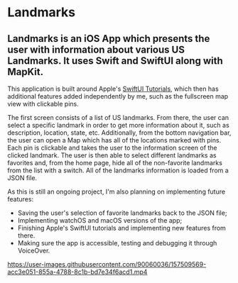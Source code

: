# Landmarks

## Landmarks is an iOS App which presents the user with information about various US Landmarks. It uses Swift and SwiftUI along with MapKit.

This application is built around Apple's [SwiftUI Tutorials](https://developer.apple.com/tutorials/swiftui), which then has additional features added independently by me, such as the fullscreen map view with clickable pins.  
  
The first screen consists of a list of US landmarks. From there, the user can select a specific landmark in order to get more information about it, such as description, location, state, etc. Additionally, from the bottom navigation bar, the user can open a Map which has all of the locations marked with pins. Each pin is clickable and takes the user to the information screen of the clicked landmark. The user is then able to select different landmarks as favorites and, from the home page, hide all of the non-favorite landmarks from the list with a switch. All of the landmarks information is loaded from a JSON file.   

As this is still an ongoing project, I'm also planning on implementing future features:
- Saving the user's selection of favorite landmarks back to the JSON file;
- Implementing watchOS and macOS versions of the app;
- Finishing Apple's SwiftUI tutorials and implementing new features from there.
- Making sure the app is accessible, testing  and debugging it through VoiceOver.

https://user-images.githubusercontent.com/90060036/157509569-acc3e051-855a-4788-8c1b-bd7e34f6acd1.mp4


